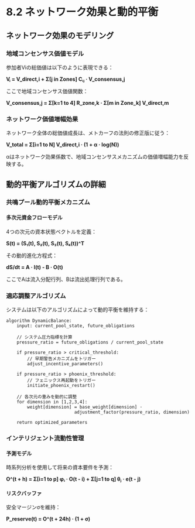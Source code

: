 # 8.2 ネットワーク効果と動的平衡

## ネットワーク効果のモデリング

### 地域コンセンサス価値モデル

参加者Viの総価値は以下のように表現できる：

**Vᵢ = V_direct,i + Σ[j in Zones] Cᵢⱼ · V_consensus,j**

ここで地域コンセンサス価値関数：

**V_consensus,j = Σ[k=1 to 4] R_zone,k · Σ[m in Zone_k] V_direct,m**

### ネットワーク価値増幅効果

ネットワーク全体の総価値成長は、メトカーフの法則の修正版に従う：

**V_total = Σ[i=1 to N] V_direct,i · (1 + α · log(N))**

αはネットワーク効果係数で、地域コンセンサスメカニズムの価値増幅能力を反映する。

## 動的平衡アルゴリズムの詳細

### 共鳴プール動的平衡メカニズム

#### 多次元資金フローモデル
4つの次元の資本状態ベクトルを定義：

**S(t) = (S₁(t), S₂(t), S₃(t), S₄(t))^T**

その動的進化方程式：

**dS/dt = A · I(t) - B · O(t)**

ここでAは流入分配行列、Bは流出処理行列である。

### 適応調整アルゴリズム

システムは以下のアルゴリズムによって動的平衡を維持する：

```
algorithm DynamicBalance:
    input: current_pool_state, future_obligations
    
    // システム圧力指標を計算
    pressure_ratio = future_obligations / current_pool_state
    
    if pressure_ratio > critical_threshold:
        // 早期警告メカニズムをトリガー
        adjust_incentive_parameters()
    
    if pressure_ratio > phoenix_threshold:
        // フェニックス再起動をトリガー
        initiate_phoenix_restart()
    
    // 各次元の重みを動的に調整
    for dimension in [1,2,3,4]:
        weight[dimension] = base_weight[dimension] · 
                          adjustment_factor(pressure_ratio, dimension)
    
    return optimized_parameters
```

### インテリジェント流動性管理

#### 予測モデル
時系列分析を使用して将来の資本要件を予測：

**O^(t + h) = Σ[i=1 to p] φᵢ · O(t - i) + Σ[j=1 to q] θⱼ · e(t - j)**

#### リスクバッファ
安全マージンσを維持：

**P_reserve(t) = O^(t + 24h) · (1 + σ)**